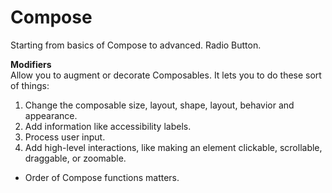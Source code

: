# Compose
Starting from basics of Compose to advanced.
Radio Button.

**Modifiers** <br> Allow you to augment or decorate Composables. It lets you to do these  sort of things: <br>
  1. Change the composable size, layout, shape, layout, behavior and appearance. <br>
  2. Add information like accessibility labels. <br>
  3. Process user input. <br>
  4. Add high-level interactions, like making an element clickable, scrollable, draggable, or zoomable. <br>

* Order of Compose functions matters.
